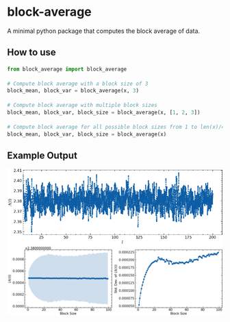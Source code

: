 # block-average
A minimal python package that computes the block average of data.

## How to use

```python
from block_average import block_average

# Compute block average with a block size of 3
block_mean, block_var = block_average(x, 3)

# Compute block average with multiple block sizes
block_mean, block_var, block_size = block_average(x, [1, 2, 3])

# Compute block average for all possible block sizes from 1 to len(x)/4
block_mean, block_var, block_size = block_average(x)
```

## Example Output

<img src="https://github.com/nicholaskarlsen/block-average/blob/main/example/signal.png?raw=true" width="800">
<img src="https://github.com/nicholaskarlsen/block-average/blob/main/example/std.png?raw=true" width="800">
